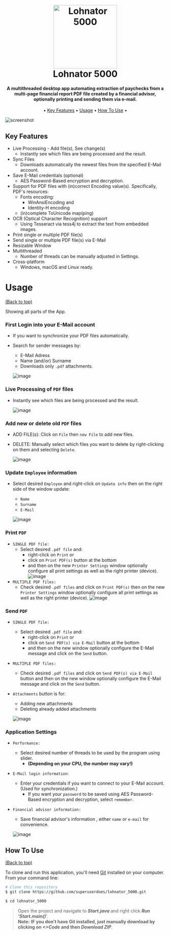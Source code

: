 <h1 align="center">
  <br>  
  <img src="https://raw.githubusercontent.com/superuserdoes/lohnator_5000/main/src/main/resources/com/sudo/lohnator_5000/logo/logo.png" alt="Lohnator 5000" width="200">
  <br>
  Lohnator 5000
  <br>
</h1>
 
<h4 align="center">A multithreaded desktop app automating extraction of paychecks from a multi-page financial report PDF file created by a financial advisor, optionally printing and sending them via e-mail.</h4>

<p align="center"> •
  <a href="#key-features">Key Features</a> •
  <a href="#usage">Usage</a> •
  <a href="#how-to-use">How To Use</a> •  
</p>

![screenshot](https://github.com/superuserdoes/lohnator_5000/raw/main/src/main/resources/com/sudo/lohnator_5000/gif/mainwindow.gif?raw=true)

## Key Features

* Live Processing - Add file(s), See change(s)
    - Instantly see which files are being processed and the result.
* Sync Files
    - Downloads automatically the newest files from the specified E-Mail account.
* Save E-Mail credentials (optional)
   - AES Password-Based encryption and decryption.
* Support for PDF files with (in)correct Encoding value(s). Specifically, PDF's resources:
    -  Fonts encoding:
       - WinAnsiEncoding and
       - Identity-H encoding
  - (in)complete ToUnicode map(ping) 
* OCR (Optical Character Recognition) support
  - Using Tesseract via tess4j to extract the text from embedded images.
* Print single or multiple PDF file(s)
* Send single or multiple PDF file(s) via E-Mail
* Resizable Window
* Multithreaded
   - Number of threads can be manually adjusted in Settings.
* Cross-platform
    - Windows, macOS and Linux ready.

# Usage

[(Back to top)](#key-features)

Showing all parts of the App.

### First Login into your E-Mail account
- If you want to synchronize your PDF files automatically.
- Search for sender messages by:
  - E-Mail Adress 
  - Name (and/or) Surname
  - Downloads only `.pdf` attachments.

  ![image](https://github.com/superuserdoes/lohnator_5000/raw/main/src/main/resources/com/sudo/lohnator_5000/gif/login_email.gif?raw=true)

### Live Processing of `PDF` files
- Instantly see which files are being processed and the result.

  ![image](https://github.com/superuserdoes/lohnator_5000/raw/main/src/main/resources/com/sudo/lohnator_5000/gif/processing_files.gif?raw=true)

### Add new or delete old `PDF` files
- ADD FILE(s): Click on `File` then `new File` to add new files.
- DELETE: Manually select which files you want to delete by right-clicking on them and selecting `Delete`. 

  ![image](https://github.com/superuserdoes/lohnator_5000/raw/main/src/main/resources/com/sudo/lohnator_5000/gif/delete_add_files.gif?raw=true)


### Update `Employee` information
- Select desired `Employee` and right-click on `Update info` then on the right side of the window update:
  - `Name`
  - `Surname`
  - `E-Mail`

  ![image](https://github.com/superuserdoes/lohnator_5000/raw/main/src/main/resources/com/sudo/lohnator_5000/gif/update_employee_email.gif?raw=true)

### Print `PDF`
- `SINGLE PDF file:` 
  - Select desired `.pdf file` and:
    - right-click on `Print` or 
    - click on `Print PDF(s)` button at the bottom
    - and then on the new `Printer Settings` window optionally configure all print settings as well as the right printer (device).
        ![image](https://github.com/superuserdoes/lohnator_5000/raw/main/src/main/resources/com/sudo/lohnator_5000/gif/print_single.gif?raw=true)
- `MULTIPLE PDF files:`
  - Check desired `.pdf files` and click on `Print PDF(s)` then on the new `Printer Settings` window optionally configure all print settings as well as the right printer (device).
    ![image](https://github.com/superuserdoes/lohnator_5000/raw/main/src/main/resources/com/sudo/lohnator_5000/gif/print_multiple.gif?raw=true)

### Send `PDF`
- `SINGLE PDF file:`
    - Select desired `.pdf file` and:
        - right-click on `Print` or
        - click on `Send PDF(s) via E-Mail` button at the bottom
        - and then on the new window optionally configure the E-Mail message and click on the `Send` button.
- `MULTIPLE PDF files:`  
  - Check desired `.pdf files` and click on `Send PDF(s) via E-Mail` button and then on the new window optionally configure the E-Mail message and click on the `Send` button.
- `Attachments` button is for:
  - Adding new attachments
  - Deleting already added attachments 

  ![image](https://github.com/superuserdoes/lohnator_5000/raw/main/src/main/resources/com/sudo/lohnator_5000/gif/send_mail.gif?raw=true)

### Application Settings
- `Performance:` 
  - Select desired number of threads to be used by the program using slider. 
    - **(Depending on your CPU, the number may vary!)**
- `E-Mail login information`: 
  - Enter your credentials if you want to connect to your E-Mail account. (Used for synchronization.)
    - If you want your `password` to be saved using AES Password-Based encryption and decryption, select `remember`. 
- `Financial advisor information:` 
  - Save financial advisor's information , either `name` or `e-mail` for convenience.

  ![image](https://github.com/superuserdoes/lohnator_5000/raw/main/src/main/resources/com/sudo/lohnator_5000/gif/settings.gif?raw=true)






## How To Use

[(Back to top)](#key-features)

To clone and run this application, you'll need [Git](https://git-scm.com) installed on your computer. From your command line:

```bash
# Clone this repository
$ git clone https://github.com/superuserdoes/lohnator_5000.git

$ cd lohnator_5000
```

> Open the project and navigate to <i><b>Start.java</b></i> and right click <b><i>Run 'Start.main()</b></i>'.
> </br>**Note:**
> **IF you don't have Git installed, just manually download by clicking on <b><i><>Code</b></i> and then <b><i>Download ZIP</b></i>**.
